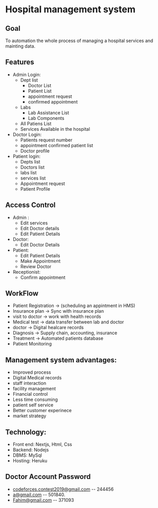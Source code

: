 # Hospital management system

## Goal

To automation the whole process of managing a hospital services and mainting data.

## Features

- Admin Login:
  - Dept list
    - Doctor List
    - Patient List
    - appointment request
    - confirmed appointment
  - Labs
    - Lab Assistance List
    - Lab Components
  - All Patiens List
  - Services Available in the hospital
- Doctor Login:
  - Patients request number
  - appointment confirmed patient list
  - Doctor profile
- Patient login:
  - Depts list
  - Doctors list
  - labs list
  - services list
  - Appointment request
  - Patient Profile

## Access Control

- Admin :
  - Edit services
  - Edit Doctor details
  - Edit Patient Details
- Doctor:
  - Edit Doctor Details
- Patient:
  - Edit Patient Details
  - Make Appointment
  - Review Doctor
- Receptionist:
  - Confirm appointment

## WorkFlow

- Patient Registration -> (scheduling an appintment in HMS)
- Insurance plan -> Sync with insurance plan
- visit to doctor -> work with health records
- Medical test -> data transfer between lab and doctor
- doctor -> Digital healcare records
- Diagnosis -> Supply chain, accounting, insurance
- Treatment -> Automated patients database
- Patient Monitoring

## Management system advantages:

- Improved process
- Digital Medical records
- staff interaction
- facility management
- Financial control
- Less time consuming
- patient self service
- Better customer experinece
- market strategy

## Technology:

- Front end: Nextjs, Html, Css
- Backend: Nodejs
- DBMS: MySql
- Hosting: Heruku

## Doctor Account Password

- codeforces.contest2019@gmail.com -- 244456
- a@gmail.com -- 501840.
- Fahim@gmail.com -- 371093
